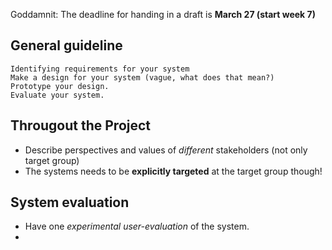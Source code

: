 Goddamnit: The deadline for handing in a draft is __March 27 (start week 7)__
## General guideline
```
Identifying requirements for your system
Make a design for your system (vague, what does that mean?)
Prototype your design.
Evaluate your system.
```


## Througout the Project
- Describe perspectives and values of _different_ stakeholders (not only target group)
- The systems needs to be __explicitly targeted__ at the target group though!

## System evaluation
- Have one _experimental user-evaluation_ of the system.
- 